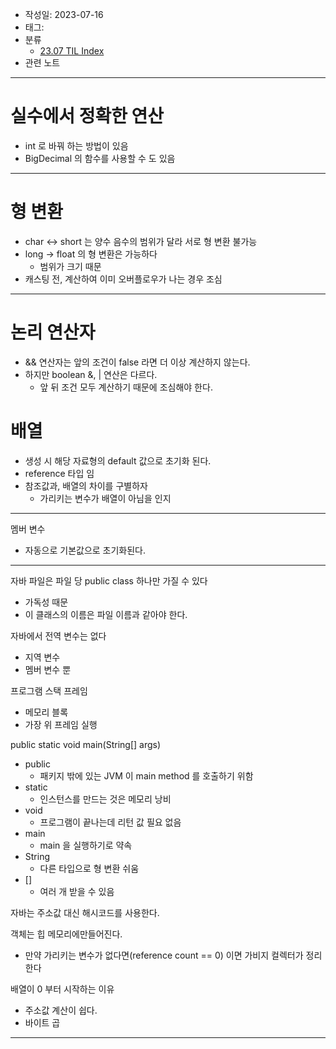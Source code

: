 - 작성일: 2023-07-16
- 태그: 
- 분류
    - [23.07 TIL Index](23.07%20TIL%20Index.md)
- 관련 노트

---

# 실수에서 정확한 연산

- int 로 바꿔 하는 방법이 있음
- BigDecimal 의 함수를 사용할 수 도 있음

---

# 형 변환

- char <-> short 는 양수 음수의 범위가 달라 서로 형 변환 불가능
- long -> float 의 형 변환은 가능하다
	- 범위가 크기 때문
- 캐스팅 전, 계산하여 이미 오버플로우가 나는 경우 조심

---

# 논리 연산자

- && 연산자는 앞의 조건이 false 라면 더 이상 계산하지 않는다.
- 하지만 boolean &, \| 연산은 다르다.
	- 앞 뒤 조건 모두 계산하기 때문에 조심해야 한다.

# 배열

- 생성 시 해당 자료형의 default 값으로 초기화 된다.
- reference 타입 임
- 참조값과, 배열의 차이를 구별하자
	- 가리키는 변수가 배열이 아님을 인지

---

멤버 변수

- 자동으로 기본값으로 초기화된다.

---

자바 파일은 파일 당 public class 하나만 가질 수 있다

- 가독성 때문
- 이 클래스의 이름은 파일 이름과 같아야 한다.

자바에서 전역 변수는 없다

- 지역 변수
- 멤버 변수 뿐


프로그램 스택 프레임

- 메모리 블록
- 가장 위 프레임 실행

public static void main(String[] args)

- public
	- 패키지 밖에 있는 JVM 이 main method 를 호출하기 위함
- static
	- 인스턴스를 만드는 것은 메모리 낭비
- void
	- 프로그램이 끝나는데 리턴 값 필요 없음
- main
	- main 을 실행하기로 약속
- String
	- 다른 타입으로 형 변환 쉬움
- []
	- 여러 개 받을 수 있음

자바는 주소값 대신 해시코드를 사용한다.

객체는 힙 메모리에만들어진다.

- 만약 가리키는 변수가 없다면(reference count == 0) 이면 가비지 컬렉터가 정리한다

배열이 0 부터 시작하는 이유

- 주소값 계산이 쉽다.
- 바이트 곱

---
